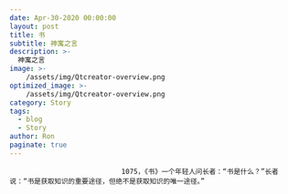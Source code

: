 ```yaml
---
date: Apr-30-2020 00:00:00
layout: post
title: 书
subtitle: 神寓之言
description: >-
  神寓之言
image: >-
    /assets/img/Qtcreator-overview.png
optimized_image: >-
    /assets/img/Qtcreator-overview.png
category: Story
tags:
  - blog
  - Story
author: Ron
paginate: true
---
```


							　　1075，《书》一个年轻人问长者：“书是什么？”长者说：“书是获取知识的重要途径，但绝不是获取知识的唯一途径。”
							
							
						